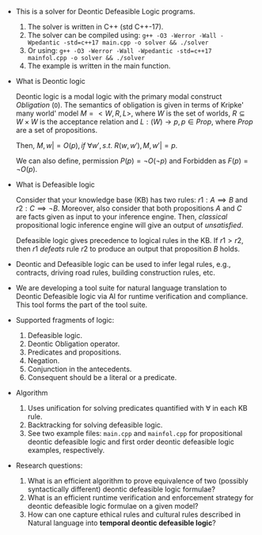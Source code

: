   * This is a solver for Deontic Defeasible Logic programs.
	1. The solver is written in C++ (std C++-17).
	2. The solver can be compiled using: ``g++ -O3 -Werror -Wall
	-Wpedantic -std=c++17 main.cpp -o solver && ./solver``
	3. Or using: ``g++ -O3 -Werror -Wall -Wpedantic -std=c++17
	mainfol.cpp -o solver && ./solver``
    4. The example is written in the main function.
	
* What is Deontic logic 

    Deontic logic is a modal logic with the primary modal construct
    _Obligation_ (``O``). The semantics of obligation is given in terms
    of Kripke' many world' model $M = <W, R, L>$, where $W$ is the set
    of worlds, $R \subseteq W \times W$ is the acceptance relation and
    $L : (W) \rightarrow p, p \in Prop$, where $Prop$ are a set of
    propositions.
	
	Then, $M, w |= O(p), if\ \forall w', s.t.\  R(w, w'), M, w' |= p$.
	
	We can also define, permission $P(p) = \neg O(\neg p)$ and Forbidden
    as $F(p) = \neg O(p)$.
	
* What is Defeasible logic

  Consider that your knowledge base (KB) has two rules: $r1: A \implies
  B$ and $r2: C \implies \neg B$. Moreover, also consider that both
  propositions $A$ and $C$ are facts given as input to your inference
  engine. Then, _classical_ propositional logic inference engine will
  give an output of _unsatisfied_.
  
  Defeasible logic gives precedence to logical rules in the KB. If $r1 >
  r2$, then $r1$ _defeats_ rule $r2$ to produce an output that
  proposition $B$ holds.
  
* Deontic and Defeasible logic can be used to infer legal rules, e.g.,
  contracts, driving road rules, building construction rules, etc.
  
* We are developing a tool suite for natural language translation to
  Deontic Defeasible logic via AI for runtime verification and
  compliance. This tool forms the part of the tool suite.
  
* Supported fragments of logic:
  1. Defeasible logic.
  2. Deontic Obligation operator.
  3. Predicates and propositions.
  4. Negation.
  5. Conjunction in the antecedents.
  6. Consequent should be a literal or a predicate.
  
* Algorithm
  1. Uses unification for solving predicates quantified with $\forall$
     in each KB rule.
  2. Backtracking for solving defeasible logic.
  3. See two example files: ``main.cpp`` and ``mainfol.cpp`` for
     propositional deontic defeasible logic and first order deontic
     defeasible logic examples, respectively.
	 
* Research questions:
  1. What is an efficient algorithm to prove equivalence of two
     (possibly syntactically different) deontic defeasible logic
     formulae?
  2. What is an efficient runtime verification and enforcement strategy
     for deontic defeasible logic formulae on a given model?
  3. How can one capture ethical rules and cultural rules described in
     Natural language into __temporal deontic defeasible logic__?
